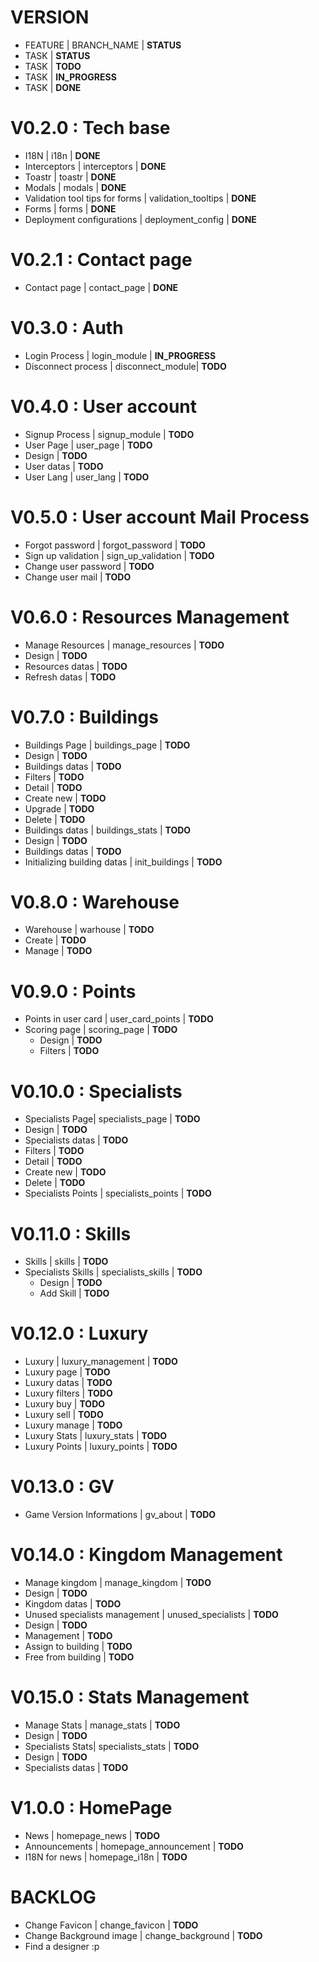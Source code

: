 # VERSION

 * FEATURE | BRANCH_NAME | **STATUS**
  * TASK | **STATUS**
  * TASK | **TODO**
  * TASK | **IN_PROGRESS**
  * TASK | **DONE**

# V0.2.0 : Tech base

 * I18N | i18n | **DONE**
 * Interceptors | interceptors | **DONE**
 * Toastr | toastr | **DONE**
 * Modals | modals | **DONE**
 * Validation tool tips for forms | validation_tooltips | **DONE**
 * Forms | forms | **DONE**
 * Deployment configurations | deployment_config | **DONE**

# V0.2.1 : Contact page
 * Contact page | contact_page | **DONE**

# V0.3.0 : Auth

 * Login Process | login_module | **IN_PROGRESS**
 * Disconnect process | disconnect_module| **TODO**

# V0.4.0 : User account

 * Signup Process | signup_module | **TODO**
 * User Page | user_page | **TODO**
  * Design | **TODO**
  * User datas | **TODO**
 * User Lang | user_lang | **TODO**

# V0.5.0 : User account Mail Process

 * Forgot password | forgot_password | **TODO**
 * Sign up validation | sign_up_validation | **TODO**
 * Change user password | **TODO**
 * Change user mail | **TODO**

# V0.6.0 : Resources Management

 * Manage Resources | manage_resources | **TODO**
  * Design | **TODO**
  * Resources datas | **TODO**
  * Refresh datas | **TODO**

# V0.7.0 : Buildings

 * Buildings Page | buildings_page | **TODO**
  * Design | **TODO**
  * Buildings datas | **TODO**
  * Filters | **TODO**
  * Detail | **TODO**
  * Create new | **TODO**
  * Upgrade | **TODO**
  * Delete | **TODO**
 * Buildings datas | buildings_stats | **TODO**
  * Design | **TODO**
  * Buildings datas | **TODO**
 * Initializing building datas | init_buildings | **TODO**

# V0.8.0 : Warehouse

 * Warehouse | warhouse | **TODO**
  * Create | **TODO**
  * Manage | **TODO**

# V0.9.0 : Points

* Points in user card | user_card_points | **TODO**
* Scoring page | scoring_page | **TODO**
  * Design | **TODO**
  * Filters | **TODO**

# V0.10.0 : Specialists

 * Specialists Page| specialists_page | **TODO**
  * Design | **TODO**
  * Specialists datas | **TODO**
  * Filters | **TODO**
  * Detail | **TODO**
  * Create new | **TODO**
  * Delete | **TODO**
 * Specialists Points | specialists_points | **TODO**

# V0.11.0 : Skills

* Skills | skills | **TODO**
* Specialists Skills | specialists_skills | **TODO**
  * Design | **TODO**
  * Add Skill | **TODO**

# V0.12.0 : Luxury

 * Luxury | luxury_management | **TODO**
  * Luxury page | **TODO**
  * Luxury datas | **TODO**
  * Luxury filters | **TODO**
  * Luxury buy | **TODO**
  * Luxury sell | **TODO**
  * Luxury manage | **TODO**
 * Luxury Stats | luxury_stats | **TODO**
 * Luxury Points | luxury_points | **TODO**

# V0.13.0 : GV

* Game Version Informations | gv_about | **TODO**

# V0.14.0 : Kingdom Management

 * Manage kingdom | manage_kingdom | **TODO**
  * Design | **TODO**
  * Kingdom datas | **TODO**
 * Unused specialists management | unused_specialists | **TODO**
  * Design | **TODO**
  * Management | **TODO**
  * Assign to building | **TODO**
  * Free from building | **TODO**

# V0.15.0 : Stats Management

 * Manage Stats | manage_stats | **TODO**
  * Design | **TODO**
 * Specialists Stats| specialists_stats | **TODO**
  * Design | **TODO**
  * Specialists datas | **TODO**

# V1.0.0 : HomePage

 * News | homepage_news | **TODO**
 * Announcements | homepage_announcement | **TODO**
 * I18N for news | homepage_i18n | **TODO**

# BACKLOG

 * Change Favicon | change_favicon | **TODO**
 * Change Background image | change_background | **TODO**
 * Find a designer :p

